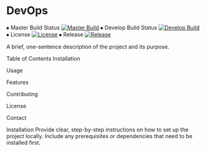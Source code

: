 # DevOps
⦁	Master Build Status  [![Master Build](https://img.shields.io/github/actions/workflow/status/nguyennguyen-computing/sem-devops/main.yml?branch=master&label=master)](https://github.com/nguyennguyen-computing/sem-devops/actions)
⦁	Develop Build Status [![Develop Build](https://img.shields.io/github/actions/workflow/status/dcain99/sem/main.yml?branch=develop&label=develop)](https://github.com/dcain99/sem/actions)
⦁	License              [![License](https://img.shields.io/github/license/dcain99/sem)](https://github.com/dcain99/sem/blob/master/LICENSE)
⦁	Release              [![Release](https://img.shields.io/github/release/dcain99/sem/all.svg)](https://github.com/dcain99/sem/releases)


A brief, one-sentence description of the project and its purpose.

Table of Contents Installation

Usage

Features

Contributing

License

Contact

Installation Provide clear, step-by-step instructions on how to set up the project locally. Include any prerequisites or dependencies that need to be installed first.